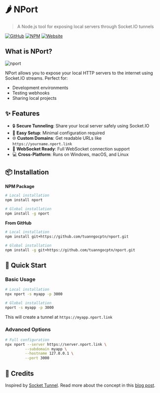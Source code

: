 # 🌶️ NPort

> A Node.js tool for exposing local servers through Socket.IO tunnels

[![GitHub](https://img.shields.io/github/stars/tuanngocptn/nport?style=social)](https://github.com/tuanngocptn/nport)
[![NPM](https://img.shields.io/npm/v/nport?color=red&logo=npm)](https://www.npmjs.com/package/nport)
[![Website](https://img.shields.io/website?url=https%3A%2F%2Fnport.link&up_message=nport.link&up_color=blue&down_color=lightgrey&down_message=offline)](https://nport.link)

## What is NPort?

![nport](https://github.com/user-attachments/assets/3f61ae7a-bff7-45d8-8f40-8e04b301a63a)

NPort allows you to expose your local HTTP servers to the internet using Socket.IO streams. Perfect for:
- Development environments
- Testing webhooks
- Sharing local projects

## ✨ Features

- 🔒 **Secure Tunneling**: Share your local server safely using Socket.IO
- 🚀 **Easy Setup**: Minimal configuration required
- 🌐 **Custom Domains**: Get readable URLs like `https://yourname.nport.link`
- 📡 **WebSocket Ready**: Full WebSocket connection support
- 💻 **Cross-Platform**: Runs on Windows, macOS, and Linux

## 📦 Installation

**NPM Package**
```bash
# Local installation
npm install nport

# Global installation
npm install -g nport
```

**From GitHub**
```bash
# Local installation
npm install git+https://github.com/tuanngocptn/nport.git

# Global installation
npm install -g git+https://github.com/tuanngocptn/nport.git
```

## 🚀 Quick Start

### Basic Usage
```bash
# Local installation
npx nport -s myapp -p 3000

# Global installation
nport -s myapp -p 3000
```
This will create a tunnel at `https://myapp.nport.link`

### Advanced Options
```bash
# Full configuration
npx nport --server https://server.nport.link \
         --subdomain myapp \
         --hostname 127.0.0.1 \
         --port 3000
```

## 📝 Credits
Inspired by [Socket Tunnel](https://github.com/ericbarch/socket-tunnel). Read more about the concept in this [blog post](https://ericbarch.com/post/sockettunnel/).
